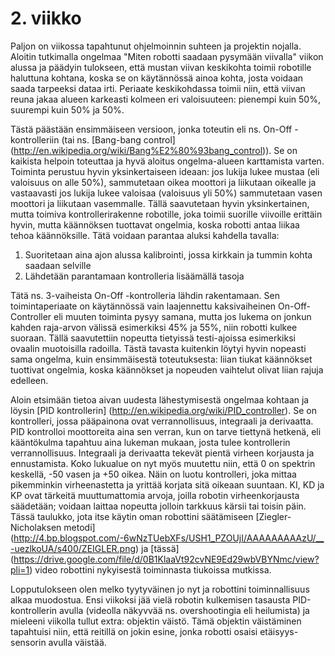 # 2. viikko

Paljon on viikossa tapahtunut ohjelmoinnin suhteen ja projektin nojalla. Aloitin tutkimalla ongelmaa "Miten robotti saadaan pysymään viivalla" viikon alussa ja päädyin tulokseen, että mustan viivan keskikohta toimii robotille haluttuna kohtana, koska se on käytännössä ainoa kohta, josta voidaan saada tarpeeksi dataa irti. Periaate keskikohdassa toimii niin, että viivan reuna jakaa alueen karkeasti kolmeen eri valoisuuteen: pienempi kuin 50%, suurempi kuin 50% ja 50%. 

Tästä päästään ensimmäiseen versioon, jonka toteutin eli ns. On-Off -kontrolleriin (tai ns. [Bang-bang control] (http://en.wikipedia.org/wiki/Bang%E2%80%93bang_control)). Se on kaikista helpoin toteuttaa ja hyvä aloitus ongelma-alueen karttamista varten. Toiminta perustuu hyvin yksinkertaiseen ideaan: jos lukija lukee mustaa (eli valoisuus on alle 50%), sammutetaan oikea moottori ja liikutaan oikealle ja vastaavasti jos lukija lukee valoisaa (valoisuus yli 50%) sammutetaan vasen moottori ja liikutaan vasemmalle. Tällä saavutetaan hyvin yksinkertainen, mutta toimiva kontrollerirakenne robotille, joka toimii suorille viivoille erittäin hyvin, mutta käännöksen tuottavat ongelmia, koska robotti antaa liikaa tehoa käännöksille. Tätä voidaan parantaa aluksi kahdella tavalla: 

1. Suoritetaan aina ajon alussa kalibrointi, jossa kirkkain ja tummin kohta saadaan selville
2. Lähdetään parantamaan kontrolleria lisäämällä tasoja

Tätä ns. 3-vaiheista On-Off -kontrolleria lähdin rakentamaan. Sen toimintaperiaate on käytännössä vain laajennettu kaksivaiheinen On-Off-Controller eli muuten toiminta pysyy samana, mutta jos lukema on jonkun kahden raja-arvon välissä esimerkiksi 45% ja 55%, niin robotti kulkee suoraan. Tällä saavutettiin nopeutta tietyissä testi-ajoissa esimerkiksi ovaalin muotoisilla radoilla. Tästä tavasta kuitenkin löytyi hyvin nopeasti sama ongelma, kuin ensimmäisestä toteutuksesta: liian tiukat käännökset tuottivat ongelmia, koska käännökset ja nopeuden vaihtelut olivat liian rajuja edelleen. 

Aloin etsimään tietoa aivan uudesta lähestymisestä ongelmaa kohtaan ja löysin [PID kontrollerin] (http://en.wikipedia.org/wiki/PID_controller). Se on kontrolleri, jossa pääpainona ovat verrannollisuus, integraali ja derivaatta. PID kontrolloi moottoreita aina sen verran, kun on tarve tiettynä hetkenä, eli kääntökulma tapahtuu aina lukeman mukaan, josta tulee kontrollerin verrannollisuus. Integraali ja derivaatta tekevät pientä virheen korjausta ja ennustamista. Koko lukualue on nyt myös muutettu niin, että 0 on spektrin keskellä, -50 vasen ja +50 oikea. Näin on luotu kontrolleri, joka mittaa pikemminkin virheenastetta ja yrittää korjata sitä oikeaan suuntaan. KI, KD ja KP ovat tärkeitä muuttumattomia arvoja, joilla robotin virheenkorjausta säädetään; voidaan laittaa nopeutta jolloin tarkkuus kärsii tai toisin päin. Tässä taulukko, jota itse käytin oman robottini säätämiseen [Ziegler-Nicholaksen metodi] 
(http://4.bp.blogspot.com/-6wNzTUebXFs/USH1_PZOUjI/AAAAAAAAAzU/__-uezlkoUA/s400/ZEIGLER.png) ja [tässä] (https://drive.google.com/file/d/0B1KlaaVt92cvNE9Ed29wbVBYNmc/view?pli=1) video robottini nykyisestä toiminnasta tiukoissa mutkissa.

Lopputulokseen olen melko tyytyväinen jo nyt ja robottini toiminnallisuus alkaa muodostua. Ensi viikoksi jää vielä robotin kulkemisen tasausta PID-kontrollerin avulla (videolla näkyvvää ns. overshootingia eli heilumista) ja mieleeni viikolla tullut extra: objektin väistö. Tämä objektin väistäminen tapahtuisi niin, että reitillä on jokin esine, jonka robotti osaisi etäisyys-sensorin avulla väistää. 


